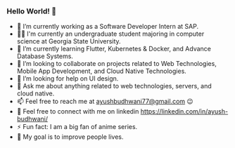### Hello World! 👋


- 🔭 I’m currently working as a Software Developer Intern at SAP.
- :student: I'm currently an undergraduate student majoring in computer science at Georgia State University.
- 🌱 I’m currently learning Flutter, Kubernetes & Docker, and Advance Database Systems.
- 👯 I’m looking to collaborate on projects related to Web Technologies, Mobile App Development, and Cloud Native Technologies.
- 🤔 I’m looking for help on UI design.
- 💬 Ask me about anything related to web technologies, servers, and cloud native.
- 📫 Feel free to reach me at ayushbudhwani77@gmail.com :wink:
- :link:	Feel free to connect with me on linkedin https://linkedin.com/in/ayush-budhwani/
- ⚡ Fun fact: I am a big fan of anime series.
- :triangular_flag_on_post: My goal is to improve people lives. 

